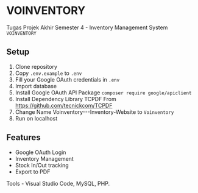 # VOINVENTORY

Tugas Projek Akhir Semester 4 - Inventory Management System `VOINVENTORY`

## Setup

1. Clone repository
2. Copy `.env.example` to `.env`
3. Fill your Google OAuth credentials in `.env`
4. Import database
5. Install Google OAuth API Package `composer require google/apiclient`
6. Install Dependency Library TCPDF From https://github.com/tecnickcom/TCPDF
7. Change Name Voinventory---Inventory-Website to `Voinventory`
8. Run on localhost

## Features

- Google OAuth Login
- Inventory Management
- Stock In/Out tracking
- Export to PDF

Tools - Visual Studio Code, MySQL, PHP.
